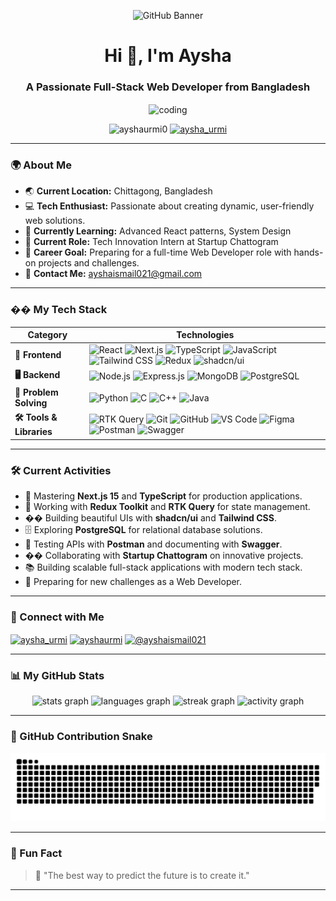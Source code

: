 <p align="center">
  <img src="https://i.ibb.co/fdxs2mKj/Black-and-Yellow-Web-Developer-Linked-In-Banner.png" alt="GitHub Banner">
</p>

<h1 align="center">Hi 👋, I'm Aysha</h1>
<h3 align="center">A Passionate Full-Stack Web Developer from Bangladesh</h3>

<p align="center">
  <img align="center" alt="coding" width="400" src="https://user-images.githubusercontent.com/74038190/212749695-a6817c5a-a794-462b-afca-1b5ce7dd5e63.gif">
</p>

<p align="center"> 
  <img src="https://komarev.com/ghpvc/?username=ayshaurmi0&label=Profile%20views&color=0e75b6&style=flat" alt="ayshaurmi0" />
  <a href="https://twitter.com/aysha_urmi" target="blank"><img src="https://img.shields.io/twitter/follow/aysha_urmi?logo=twitter&style=for-the-badge" alt="aysha_urmi" /></a>
</p>

---

### 🌍 About Me  

- 🌏 **Current Location:** Chittagong, Bangladesh  
- 💻 **Tech Enthusiast:** Passionate about creating dynamic, user-friendly web solutions.  
- 🌱 **Currently Learning:** Advanced React patterns, System Design  
- 🔭 **Current Role:** Tech Innovation Intern at Startup Chattogram  
- 💼 **Career Goal:** Preparing for a full-time Web Developer role with hands-on projects and challenges.  
- 📧 **Contact Me:** [ayshaismail021@gmail.com](mailto:ayshaismail021@gmail.com)  

---

### �� My Tech Stack  

| Category | Technologies |
|----------|-------------|
| **🚀 Frontend** | ![React](https://img.shields.io/badge/-React-61DAFB?logo=react&logoColor=black&style=flat) ![Next.js](https://img.shields.io/badge/-Next.js-000000?logo=next.js&logoColor=white&style=flat) ![TypeScript](https://img.shields.io/badge/-TypeScript-3178C6?logo=typescript&logoColor=white&style=flat) ![JavaScript](https://img.shields.io/badge/-JavaScript-F7DF1E?logo=javascript&logoColor=black&style=flat) ![Tailwind CSS](https://img.shields.io/badge/-Tailwind_CSS-38B2AC?logo=tailwind-css&logoColor=white&style=flat) ![Redux](https://img.shields.io/badge/-Redux-764ABC?logo=redux&logoColor=white&style=flat) ![shadcn/ui](https://img.shields.io/badge/-shadcn/ui-000000?logo=shadcnui&logoColor=white&style=flat) |
| **🖥️ Backend** | ![Node.js](https://img.shields.io/badge/-Node.js-339933?logo=node.js&logoColor=white&style=flat) ![Express.js](https://img.shields.io/badge/-Express.js-000000?logo=express&logoColor=white&style=flat) ![MongoDB](https://img.shields.io/badge/-MongoDB-47A248?logo=mongodb&logoColor=white&style=flat) ![PostgreSQL](https://img.shields.io/badge/-PostgreSQL-336791?logo=postgresql&logoColor=white&style=flat) |
| **🐍 Problem Solving** | ![Python](https://img.shields.io/badge/-Python-3776AB?logo=python&logoColor=white&style=flat) ![C](https://img.shields.io/badge/-C-A8B9CC?logo=c&logoColor=black&style=flat) ![C++](https://img.shields.io/badge/-C++-00599C?logo=c%2B%2B&logoColor=white&style=flat) ![Java](https://img.shields.io/badge/-Java-ED8B00?logo=java&logoColor=white&style=flat) |
| **🛠️ Tools & Libraries** | ![RTK Query](https://img.shields.io/badge/-RTK_Query-764ABC?logo=redux&logoColor=white&style=flat) ![Git](https://img.shields.io/badge/-Git-F05032?logo=git&logoColor=white&style=flat) ![GitHub](https://img.shields.io/badge/-GitHub-181717?logo=github&logoColor=white&style=flat) ![VS Code](https://img.shields.io/badge/-VS_Code-007ACC?logo=visual-studio-code&logoColor=white&style=flat) ![Figma](https://img.shields.io/badge/-Figma-F24E1E?logo=figma&logoColor=white&style=flat) ![Postman](https://img.shields.io/badge/-Postman-FF6C37?logo=postman&logoColor=white&style=flat) ![Swagger](https://img.shields.io/badge/-Swagger-85EA2D?logo=swagger&logoColor=black&style=flat) |

---

### 🛠️ Current Activities  

- 🌟 Mastering **Next.js 15** and **TypeScript** for production applications.
- 🔄 Working with **Redux Toolkit** and **RTK Query** for state management.
- �� Building beautiful UIs with **shadcn/ui** and **Tailwind CSS**.
- 🗄️ Exploring **PostgreSQL** for relational database solutions.
- 🔧 Testing APIs with **Postman** and documenting with **Swagger**.
- �� Collaborating with **Startup Chattogram** on innovative projects.
- 📚 Building scalable full-stack applications with modern tech stack.
- 🧗 Preparing for new challenges as a Web Developer.

---

### 📢 Connect with Me  

<p>
<a href="https://twitter.com/aysha_urmi" target="blank"><img align="center" src="https://raw.githubusercontent.com/rahuldkjain/github-profile-readme-generator/master/src/images/icons/Social/twitter.svg" alt="aysha_urmi" height="30" width="40" /></a>
<a href="https://linkedin.com/in/ayshaurmi/" target="blank"><img align="center" src="https://raw.githubusercontent.com/rahuldkjain/github-profile-readme-generator/master/src/images/icons/Social/linked-in-alt.svg" alt="ayshaurmi" height="30" width="40" /></a>
<a href="https://medium.com/@ayshaismail021" target="blank"><img align="center" src="https://raw.githubusercontent.com/rahuldkjain/github-profile-readme-generator/master/src/images/icons/Social/medium.svg" alt="@ayshaismail021" height="30" width="40" /></a>
</p>

---

### 📊 My GitHub Stats  

<div align="center">
  <img src="https://github-readme-stats.vercel.app/api?username=ayshaurmi0&hide_title=false&hide_rank=false&show_icons=true&include_all_commits=true&count_private=true&disable_animations=false&theme=dracula&locale=en&hide_border=false" height="150" alt="stats graph" />
  <img src="https://github-readme-stats.vercel.app/api/top-langs?username=ayshaurmi0&locale=en&hide_title=false&layout=compact&card_width=320&langs_count=5&theme=dracula&hide_border=false" height="150" alt="languages graph" />
  <img src="https://streak-stats.demolab.com?user=ayshaUrmi0&locale=en&mode=daily&theme=dracula&hide_border=false&border_radius=5" height="150" alt="streak graph" />
  <img src="https://github-readme-activity-graph.vercel.app/graph?username=ayshaUrmi0&radius=16&theme=react&area=true" height="300" alt="activity graph" />
</div>

---

### 🐍 GitHub Contribution Snake  

<div align="center">
  <img src="https://github.com/AyshaUrmi0/AyshaUrmi0/blob/output/snake.svg" alt="Snake animation" />
</div>

---

### 🌟 Fun Fact  

> 🚀 "The best way to predict the future is to create it."  

---
